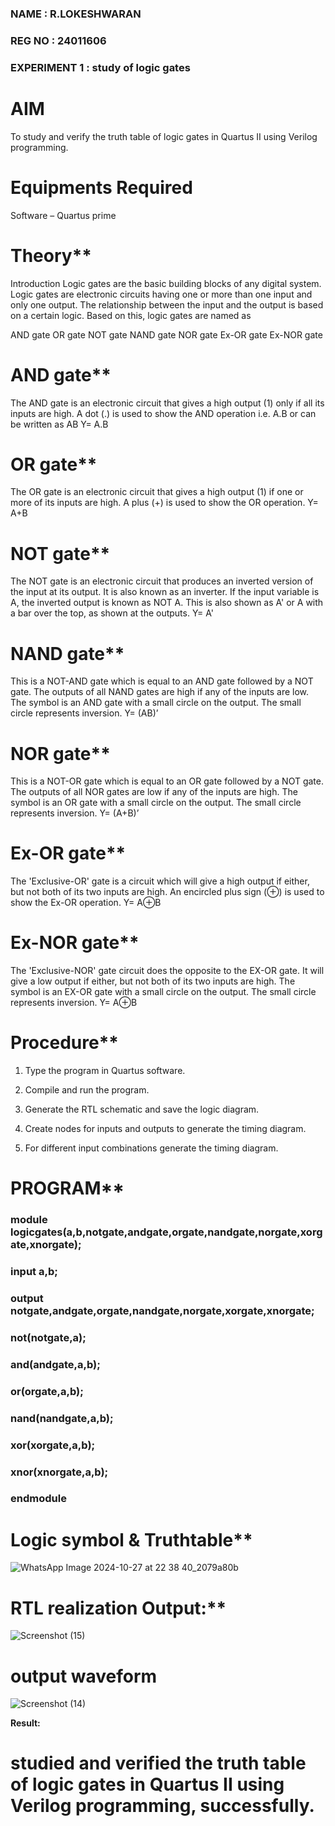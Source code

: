 ### NAME   : R.LOKESHWARAN
### REG NO : 24011606
### EXPERIMENT 1 : study of logic gates

# AIM

To study and verify the truth table of logic gates in Quartus II using Verilog programming.

# Equipments Required

Software – Quartus prime 

# Theory**

Introduction Logic gates are the basic building blocks of any digital system. Logic gates are electronic circuits having one or more than one input and only one output. The relationship between the input and the output is based on a certain logic. Based on this, logic gates are named as

AND gate OR gate NOT gate NAND gate NOR gate Ex-OR gate Ex-NOR gate

# AND gate**

The AND gate is an electronic circuit that gives a high output (1) only if all its inputs are high. A dot (.) is used to show the AND operation i.e. A.B or can be written as AB
Y= A.B

# OR gate** 

The OR gate is an electronic circuit that gives a high output (1) if one or more of its inputs are high. A plus (+) is used to show the OR operation.
Y= A+B

# NOT gate**

The NOT gate is an electronic circuit that produces an inverted version of the input at its output. It is also known as an inverter. If the input variable is A, the inverted output is known as NOT A. This is also shown as A' or A with a bar over the top, as shown at the outputs.
Y= A'

# NAND gate**

This is a NOT-AND gate which is equal to an AND gate followed by a NOT gate. The outputs of all NAND gates are high if any of the inputs are low. The symbol is an AND gate with a small circle on the output. The small circle represents inversion.
Y= (AB)’

# NOR gate**

This is a NOT-OR gate which is equal to an OR gate followed by a NOT gate. The outputs of all NOR gates are low if any of the inputs are high. The symbol is an OR gate with a small circle on the output. The small circle represents inversion.
Y= (A+B)’

# Ex-OR gate**

The 'Exclusive-OR' gate is a circuit which will give a high output if either, but not both of its two inputs are high. An encircled plus sign (⊕) is used to show the Ex-OR operation.
Y= A⊕B

# Ex-NOR gate**

The 'Exclusive-NOR' gate circuit does the opposite to the EX-OR gate. It will give a low output if either, but not both of its two inputs are high. The symbol is an EX-OR gate with a small circle on the output. The small circle represents inversion.
Y= A⊕B

# Procedure** 

1.	Type the program in Quartus software.

2.	Compile and run the program.

3.	Generate the RTL schematic and save the logic diagram.

4.	Create nodes for inputs and outputs to generate the timing diagram.

5.	For different input combinations generate the timing diagram.


# PROGRAM**
### module logicgates(a,b,notgate,andgate,orgate,nandgate,norgate,xorgate,xnorgate);
### input a,b;
### output notgate,andgate,orgate,nandgate,norgate,xorgate,xnorgate;
### not(notgate,a);
### and(andgate,a,b);
### or(orgate,a,b);
### nand(nandgate,a,b);
### xor(xorgate,a,b);
### xnor(xnorgate,a,b);
### endmodule


 
# Logic symbol & Truthtable**
![WhatsApp Image 2024-10-27 at 22 38 40_2079a80b](https://github.com/user-attachments/assets/1585d8b6-34b5-4808-99ff-16005f4d8725)

# RTL realization Output:** 



![Screenshot (15)](https://github.com/user-attachments/assets/c5ae2a2d-f8ed-416b-a7cb-2c3b4d75d09e)


# output waveform



![Screenshot (14)](https://github.com/user-attachments/assets/e8401b90-77ba-4e45-a15a-45cdd5f88374)

**Result:**
# studied and verified the truth table of logic gates in Quartus II using Verilog programming, successfully.
